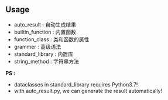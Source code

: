 ## Usage
* auto_result : 自动生成结果
* builtin_function : 内置函数
* function_class : 类和函数的属性
* grammer : 高级语法
* standard_library : 内置库
* string_method : 字符串方法

<b>PS : </b>
- dataclasses in standard_library requires Python3.7!
- with auto_result.py, we can generate the result automatically!
